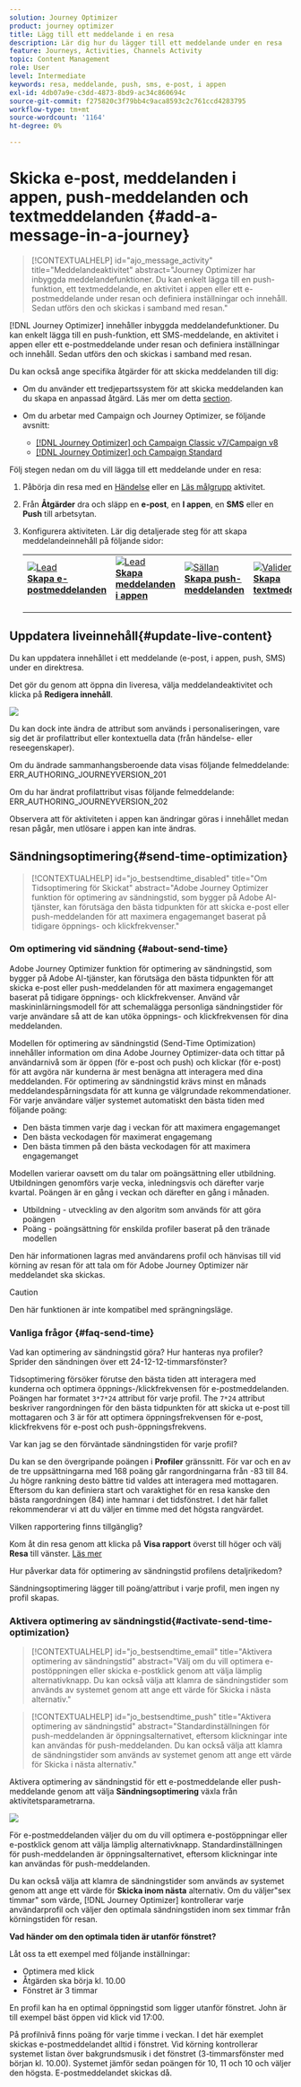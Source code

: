 ```yaml
---
solution: Journey Optimizer
product: journey optimizer
title: Lägg till ett meddelande i en resa
description: Lär dig hur du lägger till ett meddelande under en resa
feature: Journeys, Activities, Channels Activity
topic: Content Management
role: User
level: Intermediate
keywords: resa, meddelande, push, sms, e-post, i appen
exl-id: 4db07a9e-c3dd-4873-8bd9-ac34c860694c
source-git-commit: f275820c3f79bb4c9aca8593c2c761ccd4283795
workflow-type: tm+mt
source-wordcount: '1164'
ht-degree: 0%

---
```


# Skicka e-post, meddelanden i appen, push-meddelanden och textmeddelanden {#add-a-message-in-a-journey}

>[!CONTEXTUALHELP]
>id="ajo_message_activity"
>title="Meddelandeaktivitet"
>abstract="Journey Optimizer har inbyggda meddelandefunktioner. Du kan enkelt lägga till en push-funktion, ett textmeddelande, en aktivitet i appen eller ett e-postmeddelande under resan och definiera inställningar och innehåll. Sedan utförs den och skickas i samband med resan."

[!DNL Journey Optimizer] innehåller inbyggda meddelandefunktioner. Du kan enkelt lägga till en push-funktion, ett SMS-meddelande, en aktivitet i appen eller ett e-postmeddelande under resan och definiera inställningar och innehåll. Sedan utförs den och skickas i samband med resan.

Du kan också ange specifika åtgärder för att skicka meddelanden till dig:

* Om du använder ett tredjepartssystem för att skicka meddelanden kan du skapa en anpassad åtgärd. Läs mer om detta [section](../action/action.md).

* Om du arbetar med Campaign och Journey Optimizer, se följande avsnitt:

   * [[!DNL Journey Optimizer] och Campaign Classic v7/Campaign v8](../action/acc-action.md)
   * [[!DNL Journey Optimizer] och Campaign Standard](../action/acs-action.md)

Följ stegen nedan om du vill lägga till ett meddelande under en resa:

1. Påbörja din resa med en [Händelse](general-events.md) eller en [Läs målgrupp](read-audience.md) aktivitet.

1. Från **Åtgärder** dra och släpp en **e-post**, en **I appen**, en **SMS** eller en **Push** till arbetsytan.

1. Konfigurera aktiviteten. Lär dig detaljerade steg för att skapa meddelandeinnehåll på följande sidor:

   <table style="table-layout:fixed">
   <tr style="border: 0;">
   <td>
   <a href="../email/create-email.md">
   <img alt="Lead" src="../assets/do-not-localize/email.jpg">
   </a>
   <div><a href="../email/create-email.md"><strong>Skapa e-postmeddelanden</strong>
   </div>
   <p>
   </td>
   <td>
   <a href="../in-app/create-in-app.md">
   <img alt="Lead" src="../assets/do-not-localize/in-app.jpg">
   </a>
   <div><a href="../in-app/create-in-app.md"><strong>Skapa meddelanden i appen</strong>
   </div>
   <p>
   </td>
   <td>
   <a href="../push/create-push.md">
   <img alt="Sällan" src="../assets/do-not-localize/push.jpg">
   </a>
   <div>
   <a href="../push/create-push.md"><strong>Skapa push-meddelanden<strong></a>
   </div>
   <p>
   </td>
   <td>
   <a href="../sms/create-sms.md">
   <img alt="Validering" src="../assets/do-not-localize/sms.jpg">
   </a>
   <div>
   <a href="../sms/create-sms.md"><strong>Skapa textmeddelanden</strong></a>
   </div>
   <p>
   </td>
   </tr>
   </table>

## Uppdatera liveinnehåll{#update-live-content}

Du kan uppdatera innehållet i ett meddelande (e-post, i appen, push, SMS) under en direktresa.

Det gör du genom att öppna din liveresa, välja meddelandeaktivitet och klicka på **Redigera innehåll**.

![](assets/add-a-message2.png)

Du kan dock inte ändra de attribut som används i personaliseringen, vare sig det är profilattribut eller kontextuella data (från händelse- eller reseegenskaper).

Om du ändrade sammanhangsberoende data visas följande felmeddelande: ERR_AUTHORING_JOURNEYVERSION_201

Om du har ändrat profilattribut visas följande felmeddelande: ERR_AUTHORING_JOURNEYVERSION_202

Observera att för aktiviteten i appen kan ändringar göras i innehållet medan resan pågår, men utlösare i appen kan inte ändras.

## Sändningsoptimering{#send-time-optimization}

>[!CONTEXTUALHELP]
>id="jo_bestsendtime_disabled"
>title="Om Tidsoptimering för Skickat"
>abstract="Adobe Journey Optimizer funktion för optimering av sändningstid, som bygger på Adobe AI-tjänster, kan förutsäga den bästa tidpunkten för att skicka e-post eller push-meddelanden för att maximera engagemanget baserat på tidigare öppnings- och klickfrekvenser."

### Om optimering vid sändning {#about-send-time}

Adobe Journey Optimizer funktion för optimering av sändningstid, som bygger på Adobe AI-tjänster, kan förutsäga den bästa tidpunkten för att skicka e-post eller push-meddelanden för att maximera engagemanget baserat på tidigare öppnings- och klickfrekvenser. Använd vår maskininlärningsmodell för att schemalägga personliga sändningstider för varje användare så att de kan utöka öppnings- och klickfrekvensen för dina meddelanden.

Modellen för optimering av sändningstid (Send-Time Optimization) innehåller information om dina Adobe Journey Optimizer-data och tittar på användarnivå som är öppen (för e-post och push) och klickar (för e-post) för att avgöra när kunderna är mest benägna att interagera med dina meddelanden. För optimering av sändningstid krävs minst en månads meddelandespårningsdata för att kunna ge välgrundade rekommendationer. För varje användare väljer systemet automatiskt den bästa tiden med följande poäng:

* Den bästa timmen varje dag i veckan för att maximera engagemanget
* Den bästa veckodagen för maximerat engagemang
* Den bästa timmen på den bästa veckodagen för att maximera engagemanget

Modellen varierar oavsett om du talar om poängsättning eller utbildning. Utbildningen genomförs varje vecka, inledningsvis och därefter varje kvartal. Poängen är en gång i veckan och därefter en gång i månaden.

* Utbildning - utveckling av den algoritm som används för att göra poängen
* Poäng - poängsättning för enskilda profiler baserat på den tränade modellen

Den här informationen lagras med användarens profil och hänvisas till vid körning av resan för att tala om för Adobe Journey Optimizer när meddelandet ska skickas.

>[!CAUTION]
>
>Den här funktionen är inte kompatibel med sprängningsläge.

### Vanliga frågor {#faq-send-time}

Vad kan optimering av sändningstid göra? Hur hanteras nya profiler? Sprider den sändningen över ett 24-12-12-timmarsfönster?

Tidsoptimering försöker förutse den bästa tiden att interagera med kunderna och optimera öppnings-/klickfrekvensen för e-postmeddelanden. Poängen har formatet `3*7*24` attribut för varje profil. The `7*24` attribut beskriver rangordningen för den bästa tidpunkten för att skicka ut e-post till mottagaren och 3 är för att optimera öppningsfrekvensen för e-post, klickfrekvens för e-post och push-öppningsfrekvens.

Var kan jag se den förväntade sändningstiden för varje profil?

Du kan se den övergripande poängen i **Profiler** gränssnitt. För var och en av de tre uppsättningarna med 168 poäng går rangordningarna från -83 till 84. Ju högre rankning desto bättre tid valdes att interagera med mottagaren. Eftersom du kan definiera start och varaktighet för en resa kanske den bästa rangordningen (84) inte hamnar i det tidsfönstret. I det här fallet rekommenderar vi att du väljer en timme med det högsta rangvärdet.

Vilken rapportering finns tillgänglig?

Kom åt din resa genom att klicka på **Visa rapport** överst till höger och välj **Resa** till vänster. [Läs mer](../reports/journey-global-report.md)

Hur påverkar data för optimering av sändningstid profilens detaljrikedom?

Sändningsoptimering lägger till poäng/attribut i varje profil, men ingen ny profil skapas.

### Aktivera optimering av sändningstid{#activate-send-time-optimization}

>[!CONTEXTUALHELP]
>id="jo_bestsendtime_email"
>title="Aktivera optimering av sändningstid"
>abstract="Välj om du vill optimera e-postöppningen eller skicka e-postklick genom att välja lämplig alternativknapp. Du kan också välja att klamra de sändningstider som används av systemet genom att ange ett värde för Skicka i nästa alternativ."

>[!CONTEXTUALHELP]
>id="jo_bestsendtime_push"
>title="Aktivera optimering av sändningstid"
>abstract="Standardinställningen för push-meddelanden är öppningsalternativet, eftersom klickningar inte kan användas för push-meddelanden. Du kan också välja att klamra de sändningstider som används av systemet genom att ange ett värde för Skicka i nästa alternativ."

Aktivera optimering av sändningstid för ett e-postmeddelande eller push-meddelande genom att välja **Sändningsoptimering** växla från aktivitetsparametrarna.

![](../building-journeys/assets/jo-message5.png)

För e-postmeddelanden väljer du om du vill optimera e-postöppningar eller e-postklick genom att välja lämplig alternativknapp. Standardinställningen för push-meddelanden är öppningsalternativet, eftersom klickningar inte kan användas för push-meddelanden.

Du kan också välja att klamra de sändningstider som används av systemet genom att ange ett värde för **Skicka inom nästa** alternativ. Om du väljer&quot;sex timmar&quot; som värde, [!DNL Journey Optimizer] kontrollerar varje användarprofil och väljer den optimala sändningstiden inom sex timmar från körningstiden för resan.

**Vad händer om den optimala tiden är utanför fönstret?**

Låt oss ta ett exempel med följande inställningar:

* Optimera med klick
* Åtgärden ska börja kl. 10.00
* Fönstret är 3 timmar

En profil kan ha en optimal öppningstid som ligger utanför fönstret. John är till exempel bäst öppen vid klick vid 17:00.

På profilnivå finns poäng för varje timme i veckan. I det här exemplet skickas e-postmeddelandet alltid i fönstret. Vid körning kontrollerar systemet listan över bakgrundsmusik i det fönstret (3-timmarsfönster med början kl. 10.00). Systemet jämför sedan poängen för 10, 11 och 10 och väljer den högsta. E-postmeddelandet skickas då.
